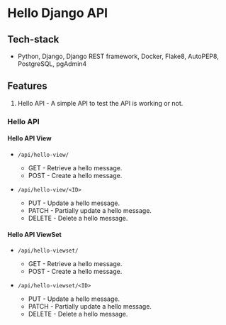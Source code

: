 # Hello Django API

## Tech-stack

- Python, Django, Django REST framework, Docker, Flake8, AutoPEP8, PostgreSQL, pgAdmin4

## Features

1. Hello API - A simple API to test the API is working or not.

### Hello API

#### Hello API View

- `/api/hello-view/`

  - GET - Retrieve a hello message.
  - POST - Create a hello message.

- `/api/hello-view/<ID>`
  - PUT - Update a hello message.
  - PATCH - Partially update a hello message.
  - DELETE - Delete a hello message.

#### Hello API ViewSet

- `/api/hello-viewset/`

  - GET - Retrieve a hello message.
  - POST - Create a hello message.

- `/api/hello-viewset/<ID>`
  - PUT - Update a hello message.
  - PATCH - Partially update a hello message.
  - DELETE - Delete a hello message.
